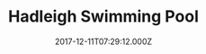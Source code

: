 ---
date: 2017-12-11T07:29:12.000Z
title: Hadleigh Swimming Pool
latitude: 52.04454122139633
longitude: 0.9586564785024496
category: checkin
---